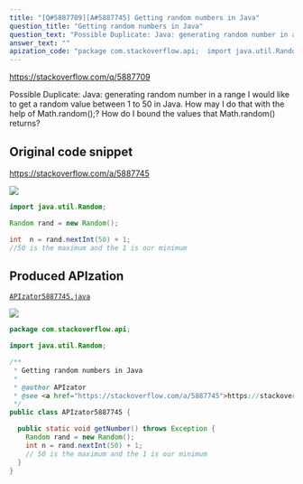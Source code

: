 ```yaml
---
title: "[Q#5887709][A#5887745] Getting random numbers in Java"
question_title: "Getting random numbers in Java"
question_text: "Possible Duplicate: Java: generating random number in a range I would like to get a random value between 1 to 50 in Java. How may I do that with the help of Math.random();? How do I bound the values that Math.random() returns?"
answer_text: ""
apization_code: "package com.stackoverflow.api;  import java.util.Random;  /**  * Getting random numbers in Java  *  * @author APIzator  * @see <a href=\"https://stackoverflow.com/a/5887745\">https://stackoverflow.com/a/5887745</a>  */ public class APIzator5887745 {    public static void getNumber() throws Exception {     Random rand = new Random();     int n = rand.nextInt(50) + 1;     // 50 is the maximum and the 1 is our minimum   } }"
---
```


https://stackoverflow.com/q/5887709

Possible Duplicate:
Java: generating random number in a range
I would like to get a random value between 1 to 50 in Java.
How may I do that with the help of Math.random();?
How do I bound the values that Math.random() returns?



## Original code snippet

https://stackoverflow.com/a/5887745



<div class="code-logo"><img src="/stackoverflow.png" /></div>

```java
import java.util.Random;

Random rand = new Random();

int  n = rand.nextInt(50) + 1;
//50 is the maximum and the 1 is our minimum
```

## Produced APIzation

[`APIzator5887745.java`](https://github.com/pasqualesalza/apization/raw/main/data/search/APIzator5887745.java)

<div class="code-logo"><img src="/apizator.png" /></div>

```java
package com.stackoverflow.api;

import java.util.Random;

/**
 * Getting random numbers in Java
 *
 * @author APIzator
 * @see <a href="https://stackoverflow.com/a/5887745">https://stackoverflow.com/a/5887745</a>
 */
public class APIzator5887745 {

  public static void getNumber() throws Exception {
    Random rand = new Random();
    int n = rand.nextInt(50) + 1;
    // 50 is the maximum and the 1 is our minimum
  }
}

```